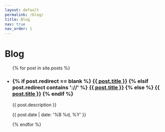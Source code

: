 ```yaml
---
layout: default
permalink: /blog/
title: Blog
nav: true
nav_order: 1
---
```


<div class="post">
  <h1>Blog</h1>
  
  <ul class="post-list">
    {% for post in site.posts %}
    <li>
      <h3>
        {% if post.redirect == blank %}
          <a class="post-title" href="{{ post.url | relative_url }}">{{ post.title }}</a>
        {% elsif post.redirect contains '://' %}
          <a class="post-title" href="{{ post.redirect }}" target="_blank">{{ post.title }}</a>
        {% else %}
          <a class="post-title" href="{{ post.redirect | relative_url }}">{{ post.title }}</a>
        {% endif %}
      </h3>
      <p>{{ post.description }}</p>
      <p class="post-meta">
        {{ post.date | date: '%B %d, %Y' }}
      </p>
    </li>
    {% endfor %}
  </ul>
</div>
